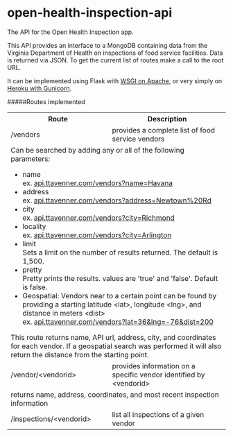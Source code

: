 open-health-inspection-api
==========================

The API for the Open Health Inspection app.

This API provides an interface to a MongoDB containing data from the Virginia Department of Health on inspections of food service facilities. Data is returned via JSON. To get the current list of routes make a call to the root URL.

It can be implemented using Flask with [WSGI on Apache](http://flask.pocoo.org/docs/deploying/mod_wsgi/), or very simply on [Heroku with Gunicorn](https://devcenter.heroku.com/articles/getting-started-with-python).

#####Routes implemented
<table>
<tr>
<th>Route</th>
<th>Description</th>
</tr>
<td>/vendors</td>
<td>provides a complete list of food service vendors</td>
</tr>
<tr>
<td colspan=2>
Can be searched by adding any or all of the following parameters:
<ul>
<li>name<br />ex. <a href="http://api.ttavenner.com/vendors?name=Havana">api.ttavenner.com/vendors?name=Havana</a></li>
<li>address<br />ex. <a href="http://api.ttavenner.com/vendors?address=Newtown%20Rd">api.ttavenner.com/vendors?address=Newtown%20Rd</a></li>
<li>city<br />ex. <a href="http://api.ttavenner.com/vendors?city=Richmond">api.ttavenner.com/vendors?city=Richmond</a></li>
<li>locality<br />ex. <a href="http://api.ttavenner.com/vendors?locality=Arlington">api.ttavenner.com/vendors?city=Arlington</a></li>
<li>limit<br />Sets a limit on the number of results returned. The default is 1,500.</li>
<li>pretty<br />Pretty prints the results. values are 'true' and 'false'. Default is false.</li>
<li>Geospatial: Vendors near to a certain point can be found by providing a starting latitude &lt;lat&gt;, longitude &lt;lng&gt;, and distance in meters &lt;dist&gt;
<br />ex. <a href="http://api.ttavenner.com/vendors?lat=36&lng=-76&dist=200">api.ttavenner.com/vendors?lat=36&lng=-76&dist=200</a></li>
</ul>
This route returns name, API url, address, city, and coordinates for each vendor. If a geospatial search was performed it will also return the distance from the starting point.</td>
</tr>
<tr>
<td>/vendor/&lt;vendorid&gt;</td>
<td>provides information on a specific vendor identified by &lt;vendorid&gt;</td>
</tr>
<tr>
<td colspan=2>returns name, address, coordinates, and most recent inspection information</td>
</tr>
<td>/inspections/&lt;vendorid&gt;</td>
<td>list all inspections of a given vendor</td>
</tr>
</table>